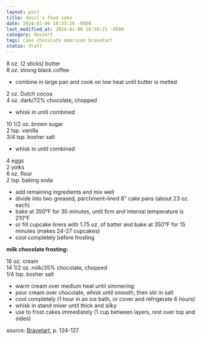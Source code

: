```yaml
---
layout: post
title: devil's food cake
date: 2024-01-06 18:33:28 -0500
last_modified_at: 2024-01-06 18:50:21 -0500
category: dessert
tags: cake chocolate american bravetart
status: draft
---
```


8 oz. (2 sticks) butter  
8 oz. strong black coffee  
* combine in large pan and cook on low heat until butter is melted

2 oz. Dutch cocoa  
4 oz. dark/72% chocolate, chopped  
* whisk in until combined

10 1/2 oz. brown sugar  
2 tsp. vanilla  
3/4 tsp. kosher salt  
* whisk in until combined

4 eggs  
2 yolks  
6 oz. flour  
2 tsp. baking soda  
* add remaining ingredients and mix well
* divide into two greased, parchment-lined 8" cake pans (about 23 oz. each)
* bake at 350°F for 30 minutes, until firm and internal temperature is 210°F
* or fill cupcake liners with 1.75 oz. of batter and bake at 350°F for 15 minutes (makes 24-27
  cupcakes)
* cool completely before frosting

**milk chocolate frosting:**

16 oz. cream  
14 1/2 oz. milk/35% chocolate, chopped  
1/4 tsp. kosher salt  
* warm cream over medium heat until simmering
* pour cream over chocolate, whisk until smooth, then stir in salt
* cool completely (1 hour in an ice bath, or cover and refrigerate 6 hours)
* whisk in stand mixer until thick and silky
* use to frost cakes immediately (1 cup between layers, rest over top and sides)

source: [Bravetart](https://www.amazon.com/BraveTart-American-Desserts-Stella-Parks/dp/0393239861), p. 124-127
